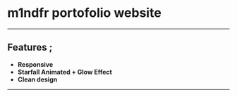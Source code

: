 # m1ndfr portofolio website
---
## Features ; </br>
- **Responsive**
- **Starfall Animated + Glow Effect**
- **Clean design**</br>

---
